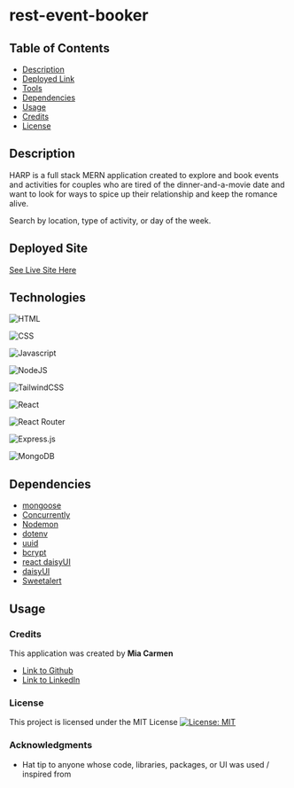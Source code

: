 # rest-event-booker

## Table of Contents

- [Description](#description)
- [Deployed Link](#deployed)
- [Tools](#tools)
- [Dependencies](#dependencies)
- [Usage](#usage)
- [Credits](#credits)
- [License](#license)

## Description

HARP is a full stack MERN application created to explore and book events and activities for couples who are tired of the dinner-and-a-movie date and want to look for ways to spice up their relationship and keep the romance alive. 

Search by location, type of activity, or day of the week. 

## Deployed Site

[See Live Site Here]()

## Technologies

![HTML](https://img.shields.io/badge/HTML5-E34F26?style=for-the-badge&logo=html5&logoColor=white)

![CSS](https://img.shields.io/badge/CSS3-1572B6?style=for-the-badge&logo=css3&logoColor=white)

![Javascript](https://img.shields.io/badge/JavaScript-323330?style=for-the-badge&logo=javascript&logoColor=F7DF1E) 

![NodeJS](https://img.shields.io/badge/node.js-6DA55F?style=for-the-badge&logo=node.js&logoColor=white) 

![TailwindCSS](https://img.shields.io/badge/Tailwind_CSS-38B2AC?style=for-the-badge&logo=tailwind-css&logoColor=white)

![React](https://img.shields.io/badge/react-%2320232a.svg?style=for-the-badge&logo=react&logoColor=%2361DAFB)

![React Router](https://img.shields.io/badge/React_Router-CA4245?style=for-the-badge&logo=react-router&logoColor=white) 

<!-- ![Redux](https://img.shields.io/badge/Redux-593D88?style=for-the-badge&logo=redux&logoColor=white) -->

![Express.js](https://img.shields.io/badge/express.js-%23404d59.svg?style=for-the-badge&logo=express&logoColor=%2361DAFB) 

![MongoDB](https://img.shields.io/badge/MongoDB-%234ea94b.svg?style=for-the-badge&logo=mongodb&logoColor=white)


## Dependencies
- [mongoose](https://www.npmjs.com/package/mongoose)
- [Concurrently](https://www.npmjs.com/package/concurrently)
- [Nodemon](https://www.npmjs.com/package/nodemon)
- [dotenv](https://www.npmjs.com/package/dotenv)
- [uuid](https://www.npmjs.com/package/uuid)
- [bcrypt](https://www.npmjs.com/package/bcrypt)
- [react daisyUI](https://react.daisyui.com/?path=/story/welcome--page)
- [daisyUI](https://daisyui.com/)
- [Sweetalert](https://www.npmjs.com/package/sweetalert)


## Usage



### Credits

This application was created by **Mia Carmen**

- [Link to Github](https://github.com/Miacarmen)
- [Link to LinkedIn](https://www.linkedin.com/in/mia-carmen-7750a6b8/)

### License

This project is licensed under the MIT License
[![License: MIT](https://img.shields.io/badge/License-MIT-blue.svg)](https://opensource.org/licenses/MIT)

### Acknowledgments

- Hat tip to anyone whose code, libraries, packages, or UI was used / inspired from
